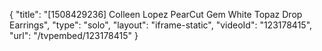 {
    "title": "[1508429236] Colleen Lopez PearCut Gem   White Topaz Drop Earrings",
    "type": "solo",
    "layout": "iframe-static",
    "videoId": "123178415",
    "url": "\/tvpembed\/123178415"
}